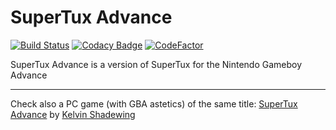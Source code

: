 SuperTux Advance
================

[![Build Status](https://app.travis-ci.com/Jorengarenar/SuperTux-Advance.svg?branch=master)](https://app.travis-ci.com/github/Jorengarenar/SuperTux-Advance)
[![Codacy Badge](https://app.codacy.com/project/badge/Grade/0694455e22274394bdb1120f50e8b1f8)](https://www.codacy.com/gh/Jorengarenar/SuperTux-Advance/dashboard?utm_source=github.com&amp;utm_medium=referral&amp;utm_content=Jorengarenar/SuperTux-Advance&amp;utm_campaign=Badge_Grade)
[![CodeFactor](https://www.codefactor.io/repository/github/jorengarenar/supertux-advance/badge/master)](https://www.codefactor.io/repository/github/jorengarenar/supertux-advance/overview/master)

SuperTux Advance is a version of SuperTux for the Nintendo Gameboy Advance

---

Check also a PC game (with GBA astetics) of the same title: [SuperTux Advance](https://supertuxadvance.github.io/) by [Kelvin Shadewing](https://github.com/KelvinShadewing)
